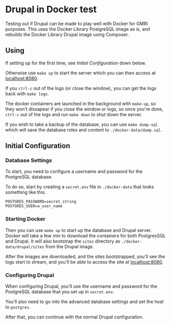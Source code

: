 # Drupal in Docker test

Testing out if Drupal can be made to play well with Docker for GMRI purposes.
This uses the Docker Library PostgreSQL image as is, and rebuilds the Docker Library Drupal image using Composer.


## Using

If setting up for the first time, see _Initial Configuration_ down below.

Otherwise use `make up` to start the server which you can then access at [localhost:8080](http://localhost:8080/).

If you `ctrl-c` out of the logs (or close the window), you can get the logs back with `make logs`. 

The docker containers are launched in the background with `make-up`, so they won't dissapear if you close the window or logs, so once you're done, `ctrl-c` out of the logs and run `make down` to shut down the server.

If you wish to take a backup of the database, you can use `make dump-sql` which will save the database roles and content to `./docker-data/dump.sql`.


## Initial Configuration

### Database Settings
To start, you need to configure a username and password for the PostgreSQL database. 

To do so, start by creating a `secret.env` file in `./docker-data` that looks something like this.

```
POSTGRES_PASSWORD=secret_string
POSTGRES_USER=a_user_name
```

### Starting Docker

Then you can use `make up` to start up the database and Drupal server.
Docker will take a few min to download the containers for both PostgresSQL and Drupal.
It will also bootstrap the `sites` directory as `./docker-data/drupal/sites` from the Drupal image.

After the images are downloaded, and the sites bootstrapped, you'll see the logs start to stream, and you'll be able to access the site at [localhost:8080](http://localhost:8080/).

### Configuring Drupal

When configuring Drupal, you'll use the username and password for the PostgreSQL database that you set up in `secret.env`.

You'll also need to go into the advanced database settings and set the host to `postgres`.

After that, you can continue with the normal Drupal configuration.
